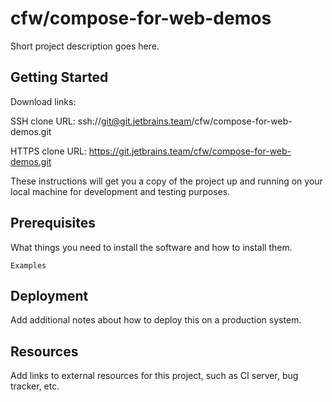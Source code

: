 # cfw/compose-for-web-demos

Short project description goes here.

## Getting Started

Download links:

SSH clone URL: ssh://git@git.jetbrains.team/cfw/compose-for-web-demos.git

HTTPS clone URL: https://git.jetbrains.team/cfw/compose-for-web-demos.git



These instructions will get you a copy of the project up and running on your local machine for development and testing purposes.

## Prerequisites

What things you need to install the software and how to install them.

```
Examples
```

## Deployment

Add additional notes about how to deploy this on a production system.

## Resources

Add links to external resources for this project, such as CI server, bug tracker, etc.
